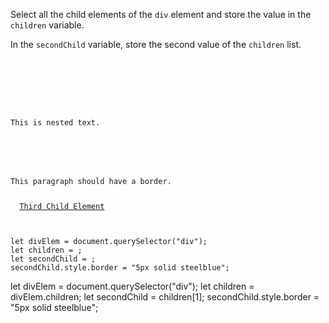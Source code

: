 Select all the child elements of the
`div` element and store the value in
the `children` variable.

In the `secondChild` variable, store
the second value of the `children` list.

<codeblock language="javascript" type="exercise" testMode="fixedInput">
<code>
<panel language="html">
<div>
  <section>
    <p>This is nested text.</p>
  </section>
  <p>This paragraph should have a border.</p>
  <a href = "#">Third Child Element</a>
</div>
</panel>
<panel language="javascript">
let divElem = document.querySelector("div");
let children = ;
let secondChild = ;
secondChild.style.border = "5px solid steelblue";
</panel>
</code>

<solution>
let divElem = document.querySelector("div");
let children = divElem.children;
let secondChild = children[1];
secondChild.style.border = "5px solid steelblue";
</solution>
</codeblock>
